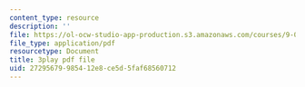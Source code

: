 ```yaml
---
content_type: resource
description: ''
file: https://ol-ocw-studio-app-production.s3.amazonaws.com/courses/9-00sc-introduction-to-psychology-fall-2011/27295679985412e8ce5d5faf68560712_zPPsdsAQBx4.pdf
file_type: application/pdf
resourcetype: Document
title: 3play pdf file
uid: 27295679-9854-12e8-ce5d-5faf68560712
---
```

